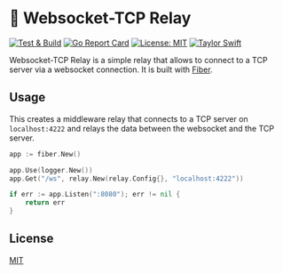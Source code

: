 # :ticket: Websocket-TCP Relay

[![Test & Build](https://github.com/katallaxie/fiber-ws-relay/actions/workflows/main.yml/badge.svg)](https://github.com/katallaxie/fiber-ws-relay/actions/workflows/main.yml)
[![Go Report Card](https://goreportcard.com/badge/github.com/katallaxie/fiber-ws-relay)](https://goreportcard.com/report/github.com/katallaxie/fiber-ws-relay)
[![License: MIT](https://img.shields.io/badge/License-MIT-yellow.svg)](https://opensource.org/licenses/MIT)
[![Taylor Swift](https://img.shields.io/badge/secured%20by-taylor%20swift-brightgreen.svg)](https://twitter.com/SwiftOnSecurity)

Websocket-TCP Relay is a simple relay that allows to connect to a TCP server via a websocket connection. It is built with [Fiber](https://gofiber.io/).

## Usage

This creates a middleware relay that connects to a TCP server on `localhost:4222` and relays the data between the websocket and the TCP server.

```go
app := fiber.New()

app.Use(logger.New())
app.Get("/ws", relay.New(relay.Config{}, "localhost:4222"))

if err := app.Listen(":8080"); err != nil {
	return err
}
```

## License

[MIT](/LICENSE)